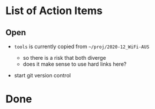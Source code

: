 # List of Action Items

## Open

* `tools` is currently copied from `~/proj/2020-12_WiFi-AUS` 
    - so there is a risk that both diverge
    - does it make sense to use hard links here?


* start git version control

# Done
